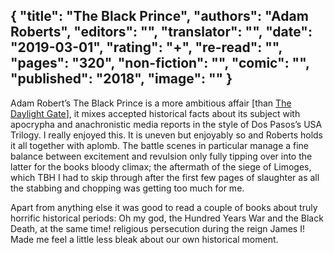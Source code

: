 {
 "title": "The Black Prince",
 "authors": "Adam Roberts",
 "editors": "",
 "translator": "",
 "date": "2019-03-01",
 "rating": "+",
 "re-read": "",
 "pages": "320",
 "non-fiction": "",
 "comic": "",
 "published": "2018",
 "image": ""
}
---

Adam Robert’s The Black Prince is a more ambitious affair [than [The Daylight Gate](/book-The-Daylight-Gate(2013))], it mixes accepted historical facts about its subject with apocrypha and anachronistic media reports in the style of Dos Pasos’s USA Trilogy. I really enjoyed this. It is uneven but enjoyably so and Roberts holds it all together with aplomb. The battle scenes in particular manage a fine balance between excitement and revulsion only fully tipping over into the latter for the books bloody climax; the aftermath of the siege of Limoges, which TBH I had to skip through after the first few pages of slaughter as all the stabbing and chopping was getting too much for me.

Apart from anything else it was good to read a couple of books about truly horrific historical periods: Oh my god, the Hundred Years War and the Black Death, at the same time! religious persecution during the reign James I! Made me feel a little less bleak about our own historical moment.